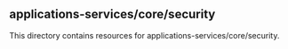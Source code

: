 ﻿## applications-services/core/security

This directory contains resources for applications-services/core/security.

